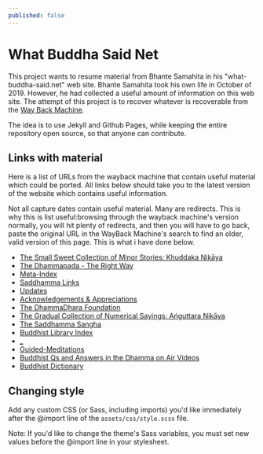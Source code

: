 ```yaml
---
published: false
---
```


# What Buddha Said Net

This project wants to resume material from Bhante Samahita in his "what-buddha-said.net" web site. Bhante Samahita took his own life in October of 2019. However, he had collected a useful amount of information on this web site. The attempt of this project is to recover whatever is recoverable from the [Way Back Machine](https://web.archive.org).

The idea is to use Jekyll and Github Pages, while keeping the entire repository open source, so that anyone can contribute.

## Links with material

Here is a list of URLs from the wayback machine that contain useful material which could be ported. All links below should take you to the latest version of the website which contains useful information.

Not all capture dates contain useful material. Many are redirects. This is why this is list useful:browsing through the wayback machine's version normally, you will hit plenty of redirects, and then you will have to go back, paste the original URL in the WayBack Machine's search to find an older, valid version of this page. This is what i have done below.

- [The Small Sweet Collection of Minor Stories: Khuddaka Nikāya](https://web.archive.org/web/20200122060635/http://what-buddha-said.net/index-minor/)
- [The Dhammapada  -  The Right Way](https://web.archive.org/web/20200122060124/http://www.what-buddha-said.net/dhammapada/)
- [Meta-Index](https://web.archive.org/web/20210126043107/http://what-buddha-said.net/meta-index/)
- [Saddhamma Links](https://web.archive.org/web/20210309095803/http://what-buddha-said.net/links/)
- [Updates](https://web.archive.org/web/20210309190629/http://what-buddha-said.net/newest-file/)
- [Acknowledgements & Appreciations](https://web.archive.org/web/20210126054309/http://www.what-buddha-said.net/appreciations/)
- [The DhammaDhara Foundation](https://web.archive.org/web/20210125153159/http://www.what-buddha-said.net/dhammadhara-foundation/)
- [The Gradual Collection of Numerical Sayings: Ańguttara Nikāya](https://web.archive.org/web/20200923124855/https://www.what-buddha-said.net/index-numerical/)
- [The Saddhamma Sangha](https://web.archive.org/web/20210126063510/http://what-buddha-said.net/saddhamma-sangha/)
- [Buddhist Library Index](https://web.archive.org/web/20210126154235/http://what-buddha-said.net/index-library/)
- [_](https://web.archive.org/web/20210415025001/https://www.what-buddha-said.net/files/library/pdfs/how_real_is_reality.pdf)
- [Guided-Meditations](https://web.archive.org/web/20200123051842/http://what-buddha-said.net/guided-meditations/)
- [Buddhist Qs and Answers in the Dhamma on Air Videos](https://web.archive.org/web/20200701095415/http://what-buddha-said.net/questions-and-answers-2/)
- [Buddhist Dictionary](https://web.archive.org/web/20200701095526/http://what-buddha-said.net/index-dict-n2/)


## Changing style

Add any custom CSS (or Sass, including imports) you'd like immediately after the @import line of the ``assets/css/style.scss`` file.

Note: If you'd like to change the theme's Sass variables, you must set new values before the @import line in your stylesheet.